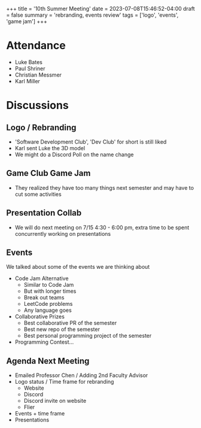 +++
title = '10th Summer Meeting'
date = 2023-07-08T15:46:52-04:00
draft = false
summary = 'rebranding, events review'
tags = ['logo', 'events', 'game jam']
+++

# Attendance

- Luke Bates
- Paul Shriner
- Christian Messmer
- Karl Miller
  
# Discussions

## Logo / Rebranding

- 'Software Development Club', 'Dev Club' for short is still liked
- Karl sent Luke the 3D model
- We might do a Discord Poll on the name change

## Game Club Game Jam

- They realized they have too many things next semester and may have to cut some activities

## Presentation Collab

- We will do next meeting on 7/15 4:30 - 6:00 pm, extra time to be spent concurrently working on presentations

## Events

We talked about some of the events we are thinking about

- Code Jam Alternative
    - Similar to Code Jam
    - But with longer times
    - Break out teams
    - LeetCode problems
    - Any language goes
- Collaborative Prizes
    - Best collaborative PR of the semester
    - Best new repo of the semester
    - Best personal programming project of the semester
- Programming Contest...

## Agenda Next Meeting

- Emailed Professor Chen / Adding 2nd Faculty Advisor 
- Logo status / Time frame for rebranding
    - Website
    - Discord
    - Discord invite on website
    - Flier
- Events + time frame
- Presentations
